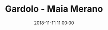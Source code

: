 ---
title: Gardolo - Maia  Merano
date: 2018-11-11 11:00:00
squadra-a: Maia  Merano
punteggio-a: 
squadra-b: Bc Gardolo
punteggio-b: 
partite/squadra: under-15-18-19
luogo: Centro Sportivo Trento Nord
categoria: under 15
---